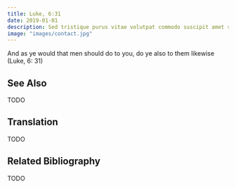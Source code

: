 ```yaml
---
title: Luke, 6:31
date: 2019-01-01
description: Sed tristique purus vitae volutpat commodo suscipit amet sed nibh.  
image: "images/contact.jpg"
---
```


And as ye would that men should do to you, do ye also to them likewise (Luke, 6: 31)

## See Also
TODO

## Translation
TODO

## Related Bibliography
TODO
